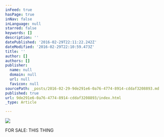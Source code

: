 ```yaml
---
inFeed: true
hasPage: true
inNav: false
inLanguage: null
starred: false
keywords: []
description: ''
datePublished: '2016-02-29T22:11:22.242Z'
dateModified: '2016-02-29T22:10:59.473Z'
title: ''
author: []
authors: []
publisher:
  name: null
  domain: null
  url: null
  favicon: null
sourcePath: _posts/2016-02-29-9de291e6-0a76-4774-8914-cddaf3208893.md
published: true
url: 9de291e6-0a76-4774-8914-cddaf3208893/index.html
_type: Article

---
```

![](https://the-grid-user-content.s3-us-west-2.amazonaws.com/391282ce-875d-4d81-9912-3f93bf739dcd.JPG)

FOR SALE: THIS THING